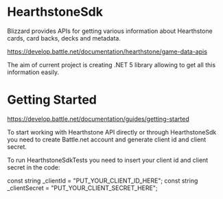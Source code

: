 # HearthstoneSdk

Blizzard provides APIs for getting various information about Hearthstone cards, card backs, decks and metadata.

https://develop.battle.net/documentation/hearthstone/game-data-apis

The aim of current project is creating .NET 5 library allowing to get all this information easily.


# Getting Started

https://develop.battle.net/documentation/guides/getting-started

To start working with Hearthstone API directly or through HearthstoneSdk you need to create Battle.net account and generate client id and client secret.

To run HearthstoneSdkTests you need to insert your client id and client secret in the code:

const string _clientId = "PUT_YOUR_CLIENT_ID_HERE";
const string _clientSecret = "PUT_YOUR_CLIENT_SECRET_HERE";
